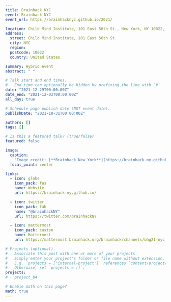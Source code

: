 ```yaml
---
title: Brainhack NYC
event: Brainhack NYC
event_url: https://brainhacknyc.github.io/2021/

location: Child Mind Institute, 101 East 56th St., New York, NY 10022, USA
address:
  street: Child Mind Institute, 101 East 56th St.
  city: NYC
  region:
  postcode: 10022
  country: United States

summary: Hybrid event
abstract: " "

# Talk start and end times.
#   End time can optionally be hidden by prefixing the line with `#`.
date: "2021-12-29T00:00:00Z"
date_end: "2021-12-03T00:00:00Z"
all_day: true

# Schedule page publish date (NOT event date).
publishDate: "2021-10-31T00:00:00Z"

authors: []
tags: []

# Is this a featured talk? (true/false)
featured: false

image:
  caption:
    "Image credit: [**Brainhack New York**](https://brainhack-ny.github.io/)"
  focal_point: center

links:
  - icon: globe
    icon_pack: fas
    name: Website
    url: https://brainhack-ny.github.io/

  - icon: twitter
    icon_pack: fab
    name: "@brainhackNY"
    url: https://twitter.com/brainhackNY

  - icon: mattermost
    icon_pack: custom
    name: Mattermost
    url: https://mattermost.brainhack.org/brainhack/channels/bhg21-nyc

# Projects (optional).
#   Associate this post with one or more of your projects.
#   Simply enter your project's folder or file name without extension.
#   E.g. `projects = ["internal-project"]` references `content/project/deep-learning/index.md`.
#   Otherwise, set `projects = []`.
projects:
# - project_84

# Enable math on this page?
math: true
---
```

